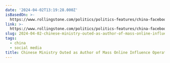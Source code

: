 ```yaml
---
date: '2024-04-02T13:19:28.000Z'
isBasedOn: >-
  https://www.rollingstone.com/politics/politics-features/china-facebook-instagram-propaganda-campaign-1234813762/
link: >-
  https://www.rollingstone.com/politics/politics-features/china-facebook-instagram-propaganda-campaign-1234813762/
slug: 2024-04-02-chinese-ministry-outed-as-author-of-mass-online-influence-operation
tags:
  - china
  - social media
title: Chinese Ministry Outed as Author of Mass Online Influence Operation
---
```


